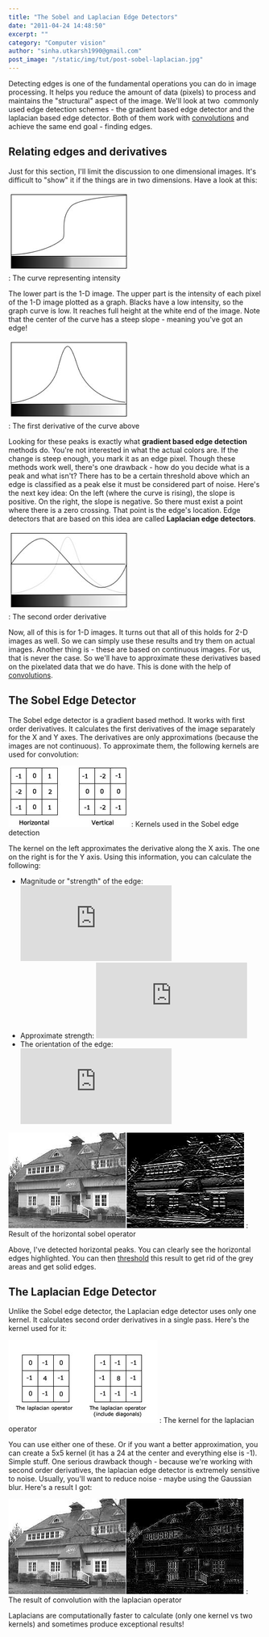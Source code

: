 ```yaml
---
title: "The Sobel and Laplacian Edge Detectors"
date: "2011-04-24 14:48:50"
excerpt: ""
category: "Computer vision"
author: "sinha.utkarsh1990@gmail.com"
post_image: "/static/img/tut/post-sobel-laplacian.jpg"
---
```

Detecting edges is one of the fundamental operations you can do in image processing. It helps you reduce the amount of data (pixels) to process and maintains the "structural" aspect of the image. We'll look at two  commonly used edge detection schemes - the gradient based edge detector and the laplacian based edge detector. Both of them work with [convolutions](/tutorials/convolutions) and achieve the same end goal - finding edges. 

## Relating edges and derivatives

Just for this section, I'll limit the discussion to one dimensional images. It's difficult to "show" it if the things are in two dimensions. Have a look at this:

  
  
![Detecting an edge in an image](/static/img/tut/sample-edge.jpg)  
: The curve representing intensity  
  

The lower part is the 1-D image. The upper part is the intensity of each pixel of the 1-D image plotted as a graph. Blacks have a low intensity, so the graph curve is low. It reaches full height at the white end of the image. Note that the center of the curve has a steep slope - meaning you've got an edge!

  
  
![Detecting edges with gradient method](/static/img/tut/sample-edge-first-derivative.jpg)  
: The first derivative of the curve above  
  

Looking for these peaks is exactly what **gradient based edge detection** methods do. You're not interested in what the actual colors are. If the change is steep enough, you mark it as an edge pixel. Though these methods work well, there's one drawback - how do you decide what is a peak and what isn't? There has to be a certain threshold above which an edge is classified as a peak else it must be considered part of noise. Here's the next key idea: On the left (where the curve is rising), the slope is positive. On the right, the slope is negative. So there must exist a point where there is a zero crossing. That point is the edge's location. Edge detectors that are based on this idea are called **Laplacian edge detectors**.

  
  
![Edge detection with the Laplacian operator](/static/img/tut/sample-edge-second-derivative.jpg)  
: The second order derivative  
  

Now, all of this is for 1-D images. It turns out that all of this holds for 2-D images as well. So we can simply use these results and try them on actual images. Another thing is - these are based on continuous images. For us, that is never the case. So we'll have to approximate these derivatives based on the pixelated data that we do have. This is done with the help of [convolutions](/tutorials/convolutions/). 

## The Sobel Edge Detector

The Sobel edge detector is a gradient based method. It works with first order derivatives. It calculates the first derivatives of the image separately for the X and Y axes. The derivatives are only approximations (because the images are not continuous). To approximate them, the following kernels are used for convolution: 

![Kernels used in the Sobel edge detection](/static/img/tut/sobel-kernels1.jpg)
: Kernels used in the Sobel edge detection

The kernel on the left approximates the derivative along the X axis. The one on the right is for the Y axis. Using this information, you can calculate the following: 

  * Magnitude or "strength" of the edge: ![](http://s0.wp.com/latex.php?latex=%5Csqrt%7BG_x%5E2%20%2B%20G_y%5E2%7D&bg=ffffff&fg=000&s=0)
  * Approximate strength: ![](http://s0.wp.com/latex.php?latex=%7CG_x%7C%2B%20%7CG_y%7C&bg=ffffff&fg=000&s=0)
  * The orientation of the edge: ![](http://s0.wp.com/latex.php?latex=%5Carctan%28%5Cfrac%7BG_y%7D%7BG_x%7D%29&bg=ffffff&fg=000&s=0)

![Result of the horizontal sobel operator](/static/img/tut/conv-sobel-result.png) 
: Result of the horizontal sobel operator

Above, I've detected horizontal peaks. You can clearly see the horizontal edges highlighted. You can then [threshold](/tutorials/thresholding/) this result to get rid of the grey areas and get solid edges. 

## The Laplacian Edge Detector

Unlike the Sobel edge detector, the Laplacian edge detector uses only one kernel. It calculates second order derivatives in a single pass. Here's the kernel used for it:

![The kernel for the laplacian operator](/static/img/tut/conv-laplacian.jpg)
: The kernel for the laplacian operator

You can use either one of these. Or if you want a better approximation, you can create a 5x5 kernel (it has a 24 at the center and everything else is -1). Simple stuff. One serious drawback though - because we're working with second order derivatives, the laplacian edge detector is extremely sensitive to noise. Usually, you'll want to reduce noise - maybe using the Gaussian blur. Here's a result I got:

![The result of convolution with the laplacian operator](/static/img/tut/conv-laplacian-result.png)
: The result of convolution with the laplacian operator

Laplacians are computationally faster to calculate (only one kernel vs two kernels) and sometimes produce exceptional results!
